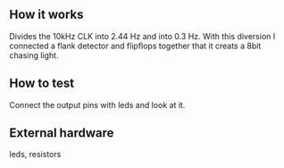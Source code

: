 <!---

This file is used to generate your project datasheet. Please fill in the information below and delete any unused
sections.

You can also include images in this folder and reference them in the markdown. Each image must be less than
512 kb in size, and the combined size of all images must be less than 1 MB.
-->

## How it works

Divides the 10kHz CLK into 2.44 Hz and into 0.3 Hz. With this diversion I connected a flank detector and flipflops together that it creats a 8bit chasing light.

## How to test

Connect the output pins with leds and look at it.

## External hardware

leds, resistors
